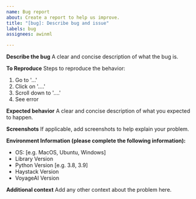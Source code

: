```yaml
---
name: Bug report
about: Create a report to help us improve.
title: "[bug]: Describe bug and issue"
labels: bug
assignees: awinml

---
```


**Describe the bug**
A clear and concise description of what the bug is.

**To Reproduce**
Steps to reproduce the behavior:
1. Go to '...'
2. Click on '....'
3. Scroll down to '....'
4. See error

**Expected behavior**
A clear and concise description of what you expected to happen.

**Screenshots**
If applicable, add screenshots to help explain your problem.

**Environment Information (please complete the following information):**
 - OS: [e.g. MacOS, Ubuntu, Windows]
 - Library Version
 - Python Version [e.g. 3.8, 3.9]
 - Haystack Version
 - VoyageAI Version


**Additional context**
Add any other context about the problem here.

